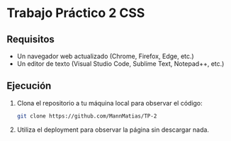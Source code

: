 # Trabajo Práctico 2 CSS

## Requisitos

- Un navegador web actualizado (Chrome, Firefox, Edge, etc.)
- Un editor de texto (Visual Studio Code, Sublime Text, Notepad++, etc.)

## Ejecución

1. Clona el repositorio a tu máquina local para observar el código:
   ```bash
   git clone https://github.com/MannMatias/TP-2
2. Utiliza el deployment para observar la página sin descargar nada.
